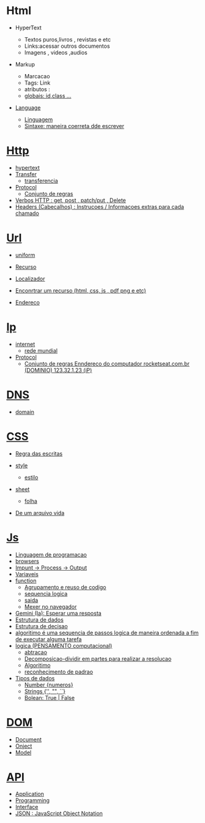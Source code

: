 # Html

- HyperText
  - Textos puros,livros , revistas e etc
  - Links:acessar outros documentos
  - Imagens , videos ,audios


- Markup
  - Marcacao
  - Tags: <a> Link </a>
  - atributos : <a  href="https://rockeatseat.com.br">
  - globais: id,class ...


- Language
  - Linguagem
  - Sintaxe: maneira coerreta dde escrever


# Http

- hypertext
- Transfer
  - transferencia
- Protocol
  - Conjunto de regras
- Verbos HTTP : get, post , patch/put , Delete
- Headers (Cabecalhos) : Instrucoes / Informacoes extras para cada chamado 


# Url

- uniform
- Recurso
- Localizador

- Enconrtrar um recurso (html, css, js , pdf png e etc)
- Endereco

# Ip
- internet
  - rede mundial
- Protocol
  - Conjunto de regras
Enndereco do computador
rocketseat.com.br (DOMINIO)
123.32.1.23 (iP)

# DNS

- domain


# CSS

- Regra das escritas

- style
  - estilo
- sheet
  - folha
- De um arquivo vida 




# Js

- Linguagem de programacao
- browsers
- Impunt -> Process -> Output
- Variaveis
- function
  - Agrupamento e reuso de codigo
  - sequencia logica
  - saida
  - Mexer no navegador
- Gemini (Ia): Esperar uma resposta
- Estrutura de dados 
- Estrutura de decisao
- algoritimo é uma sequencia de passos logica de maneira ordenada a fim de executar alguma tarefa 
- logica (PENSAMENTO computacional)
  - abtracao 
  - Decomposicao-dividir em partes para realizar a resolucao
  - Algoritimo
  - reconhecimento de padrao
- Tipos de dados
  - Number {numeros}
  - Strings {'', "", ``}
  - Bolean: True | False

# DOM
- Document
- Onject
- Model

# API
- Application
- Programming
- Interface
- JSON : JavaScript Object Notation




